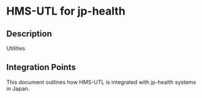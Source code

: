 # HMS-UTL for jp-health

## Description

Utilities

## Integration Points

This document outlines how HMS-UTL is integrated with jp-health systems in Japan.
